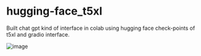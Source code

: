 # hugging-face_t5xl

 Built chat gpt kind of interface in colab using hugging face check-points of t5xl and gradio interface.
 
 ![image](https://user-images.githubusercontent.com/111466561/219134340-8fd5cfd0-e317-4eb2-8a41-2bf9a316cb39.png)
